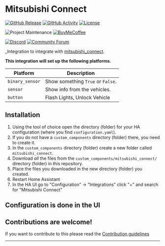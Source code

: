 # Mitsubishi Connect

[![GitHub Release][releases-shield]][releases]
[![GitHub Activity][commits-shield]][commits]
[![License][license-shield]](LICENSE)

![Project Maintenance][maintenance-shield]
[![BuyMeCoffee][buymecoffeebadge]][buymecoffee]

[![Discord][discord-shield]][discord]
[![Community Forum][forum-shield]][forum]

_Integration to integrate with [mitsubishi_connect].

**This integration will set up the following platforms.**

Platform | Description
-- | --
`binary_sensor` | Show something `True` or `False`.
`sensor` | Show info from the vehicles.
`button` | Flash Lights, Unlock Vehicle

## Installation

1. Using the tool of choice open the directory (folder) for your HA configuration (where you find `configuration.yaml`).
1. If you do not have a `custom_components` directory (folder) there, you need to create it.
1. In the `custom_components` directory (folder) create a new folder called `mitsubishi_connect`.
1. Download _all_ the files from the `custom_components/mitsubishi_connect/` directory (folder) in this repository.
1. Place the files you downloaded in the new directory (folder) you created.
1. Restart Home Assistant
1. In the HA UI go to "Configuration" -> "Integrations" click "+" and search for "Mitsubishi Connect"

## Configuration is done in the UI

<!---->

## Contributions are welcome!

If you want to contribute to this please read the [Contribution guidelines](CONTRIBUTING.md)

***

[mitsubishi_connect]: https://github.com/pcartwright81/mitsubishi_connect
[buymecoffee]: https://www.buymeacoffee.com/pcartwright81
[buymecoffeebadge]: https://img.shields.io/badge/buy%20me%20a%20coffee-donate-yellow.svg?style=for-the-badge
[commits-shield]: https://img.shields.io/github/commit-activity/y/pcartwright81/mitsubishi_connect.svg?style=for-the-badge
[commits]: https://github.com/pcartwright81/mitsubishi_connect/commits/main
[discord]: https://discord.gg/Qa5fW2R
[discord-shield]: https://img.shields.io/discord/330944238910963714.svg?style=for-the-badge
[exampleimg]: example.png
[forum-shield]: https://img.shields.io/badge/community-forum-brightgreen.svg?style=for-the-badge
[forum]: https://community.home-assistant.io/
[license-shield]: https://img.shields.io/github/license/pcartwright81/mitsubishi_connect.svg?style=for-the-badge
[maintenance-shield]: https://img.shields.io/badge/maintainer-Patrick%20Cartwright%20%40pcartwright81-blue.svg?style=for-the-badge
[releases-shield]: https://img.shields.io/github/release/pcartwright81/mitsubishi_connect.svg?style=for-the-badge
[releases]: https://github.com/pcartwright81/mitsubishi_connect/releases
